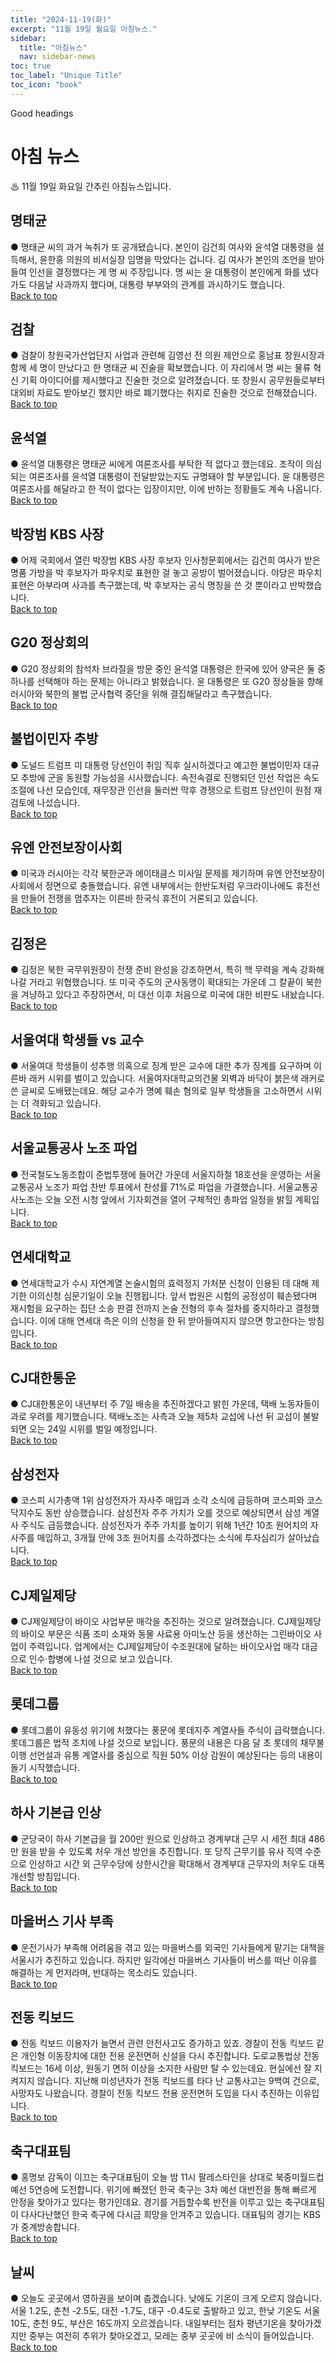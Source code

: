 ```yaml
---
title: "2024-11-19(화)"
excerpt: "11월 19일 월요일 아침뉴스."
sidebar:
  title: "아침뉴스"
  nav: sidebar-news
toc: true
toc_label: "Unique Title"
toc_icon: "book" 
---
```


Good headings

# 아침 뉴스
♨ 11월 19일 화요일 간추린 아침뉴스입니다. 
## 명태균
● 명태균 씨의 과거 녹취가 또 공개됐습니다. 본인이 김건희 여사와 윤석열 대통령을 설득해서, 윤한홍 의원의 비서실장 임명을 막았다는 겁니다. 김 여사가 본인의 조언을 받아들여 인선을 결정했다는 게 명 씨 주장입니다. 명 씨는 윤 대통령이 본인에게 화를 냈다가도 다음날 사과까지 했다며, 대통령 부부와의 관계를 과시하기도 했습니다. 
<br>
<a href="#" class="btn btn--success">Back to top</a>
<br>
## 검찰
● 검찰이 창원국가산업단지 사업과 관련해 김영선 전 의원 제안으로 홍남표 창원시장과 함께 세 명이 만났다고 한 명태균 씨 진술을 확보했습니다. 이 자리에서 명 씨는 물류 혁신 기획 아이디어를 제시했다고 진술한 것으로 알려졌습니다. 또 창원시 공무원들로부터 대외비 자료도 받아보긴 했지만 바로 폐기했다는 취지로 진술한 것으로 전해졌습니다. 
<br>
<a href="#" class="btn btn--success">Back to top</a>
<br>
## 윤석열
● 윤석열 대통령은 명태균 씨에게 여론조사를 부탁한 적 없다고 했는데요. 조작이 의심되는 여론조사를 윤석열 대통령이 전달받았는지도 규명돼야 할 부분입니다. 윤 대통령은 여론조사를 해달라고 한 적이 없다는 입장이지만, 이에 반하는 정황들도 계속 나옵니다. 
<br>
<a href="#" class="btn btn--success">Back to top</a>
<br>
## 박장범 KBS 사장
● 어제 국회에서 열린 박장범 KBS 사장 후보자 인사청문회에서는 김건희 여사가 받은 명품 가방을 박 후보자가 파우치로 표현한 걸 놓고 공방이 벌어졌습니다. 야당은 파우치 표현은 아부라며 사과를 촉구했는데, 박 후보자는 공식 명칭을 쓴 것 뿐이라고 반박했습니다. 
<br>
<a href="#" class="btn btn--success">Back to top</a>
<br>
## G20 정상회의
● G20 정상회의 참석차 브라질을 방문 중인 윤석열 대통령은 한국에 있어 양국은 둘 중 하나를 선택해야 하는 문제는 아니라고 밝혔습니다. 윤 대통령은 또 G20 정상들을 향해 러시아와 북한의 불법 군사협력 중단을 위해 결집해달라고 촉구했습니다. 
<br>
<a href="#" class="btn btn--success">Back to top</a>
<br>
## 불법이민자 추방
● 도널드 트럼프 미 대통령 당선인이 취임 직후 실시하겠다고 예고한 불법이민자 대규모 추방에 군을 동원할 가능성을 시사했습니다. 속전속결로 진행되던 인선 작업은 속도 조절에 나선 모습인데, 재무장관 인선을 둘러싼 막후 경쟁으로 트럼프 당선인이 원점 재검토에 나섰습니다. 
<br>
<a href="#" class="btn btn--success">Back to top</a>
<br>
## 유엔 안전보장이사회
● 미국과 러시아는 각각 북한군과 에이태큼스 미사일 문제를 제기하며 유엔 안전보장이사회에서 정면으로 충돌했습니다. 유엔 내부에서는 한반도처럼 우크라이나에도 휴전선을 만들어 전쟁을 멈추자는 이른바 한국식 휴전이 거론되고 있습니다. 
<br>
<a href="#" class="btn btn--success">Back to top</a>
<br>
## 김정은
● 김정은 북한 국무위원장이 전쟁 준비 완성을 강조하면서, 특히 핵 무력을 계속 강화해 나갈 거라고 위협했습니다. 또 미국 주도의 군사동맹이 확대되는 가운데 그 칼끝이 북한을 겨냥하고 있다고 주장하면서, 미 대선 이후 처음으로 미국에 대한 비판도 내놨습니다. 
<br>
<a href="#" class="btn btn--success">Back to top</a>
<br>
## 서울여대 학생들 vs 교수
● 서울여대 학생들이 성추행 의혹으로 징계 받은 교수에 대한 추가 징계를 요구하며 이른바 래커 시위를 벌이고 있습니다. 서울여자대학교의건물 외벽과 바닥이 붉은색 래커로 쓴 글씨로 도배됐는데요. 해당 교수가 명예 훼손 혐의로 일부 학생들을 고소하면서 시위는 더 격화되고 있습니다. 
<br>
<a href="#" class="btn btn--success">Back to top</a>
<br>
## 서울교통공사 노조 파업
● 전국철도노동조합이 준법투쟁에 들어간 가운데 서울지하철 18호선을 운영하는 서울교통공사 노조가 파업 찬반 투표에서 찬성률 71%로 파업을 가결했습니다. 서울교통공사노조는 오늘 오전 시청 앞에서 기자회견을 열어 구체적인 총파업 일정을 밝힐 계획입니다. 
<br>
<a href="#" class="btn btn--success">Back to top</a>
<br>
## 연세대학교
● 연세대학교가 수시 자연계열 논술시험의 효력정지 가처분 신청이 인용된 데 대해 제기한 이의신청 심문기일이 오늘 진행됩니다. 앞서 법원은 시험의 공정성이 훼손됐다며 재시험을 요구하는 집단 소송 판결 전까지 논술 전형의 후속 절차를 중지하라고 결정했습니다. 이에 대해 연세대 측은 이의 신청을 한 뒤 받아들여지지 않으면 항고한다는 방침입니다. 
<br>
<a href="#" class="btn btn--success">Back to top</a>
<br>
## CJ대한통운
● CJ대한통운이 내년부터 주 7일 배송을 추진하겠다고 밝힌 가운데, 택배 노동자들이 과로 우려를 제기했습니다. 택배노조는 사측과 오늘 제5차 교섭에 나선 뒤 교섭이 불발되면 오는 24일 시위를 벌일 예정입니다. 
<br>
<a href="#" class="btn btn--success">Back to top</a>
<br>
## 삼성전자
● 코스피 시가총액 1위 삼성전자가 자사주 매입과 소각 소식에 급등하며 코스피와 코스닥지수도 동반 상승했습니다. 삼성전자 주주 가치가 오를 것으로 예상되면서 삼성 계열사 주식도 급등했습니다. 삼성전자가 주주 가치를 높이기 위해 1년간 10조 원어치의 자사주를 매입하고, 3개월 안에 3조 원어치를 소각하겠다는 소식에 투자심리가 살아났습니다. 
<br>
<a href="#" class="btn btn--success">Back to top</a>
<br>
## CJ제일제당
● CJ제일제당이 바이오 사업부문 매각을 추진하는 것으로 알려졌습니다. CJ제일제당의 바이오 부문은 식품 조미 소재와 동물 사료용 아미노산 등을 생산하는 그린바이오 사업이 주력입니다. 업계에서는 CJ제일제당이 수조원대에 달하는 바이오사업 매각 대금으로 인수·합병에 나설 것으로 보고 있습니다. 
<br>
<a href="#" class="btn btn--success">Back to top</a>
<br>
## 롯데그룹
● 롯데그룹이 유동성 위기에 처했다는 풍문에 롯데지주 계열사들 주식이 급락했습니다. 롯데그룹은 법적 조치에 나설 것으로 보입니다. 풍문의 내용은 다음 달 초 롯데의 채무불이행 선언설과 유통 계열사를 중심으로 직원 50% 이상 감원이 예상된다는 등의 내용이 돌기 시작했습니다. 
<br>
<a href="#" class="btn btn--success">Back to top</a>
<br>
## 하사 기본급 인상
● 군당국이 하사 기본급을 월 200만 원으로 인상하고 경계부대 근무 시 세전 최대 486만 원을 받을 수 있도록 처우 개선 방안을 추진합니다. 또 당직 근무기를 유사 직역 수준으로 인상하고 시간 외 근무수당에 상한시간을 확대해서 경계부대 근무자의 처우도 대폭 개선할 방침입니다. 
<br>
<a href="#" class="btn btn--success">Back to top</a>
<br>
## 마을버스 기사 부족
● 운전기사가 부족해 어려움을 겪고 있는 마을버스를 외국인 기사들에게 맡기는 대책을 서울시가 추진하고 있습니다. 하지만 일각에선 마을버스 기사들이 버스를 떠난 이유를 해결하는 게 먼저라며, 반대하는 목소리도 있습니다. 
<br>
<a href="#" class="btn btn--success">Back to top</a>
<br>
## 전동 킥보드
● 전동 킥보드 이용자가 늘면서 관련 안전사고도 증가하고 있죠. 경찰이 전동 킥보드 같은 개인형 이동장치에 대한 전용 운전면허 신설을 다시 추진합니다. 도로교통법상 전동 킥보드는 16세 이상, 원동기 면허 이상을 소지한 사람만 탈 수 있는데요. 현실에선 잘 지켜지지 않습니다. 지난해 미성년자가 전동 킥보드를 타다 난 교통사고는 9백여 건으로, 사망자도 나왔습니다. 경찰이 전동 킥보드 전용 운전면허 도입을 다시 추진하는 이유입니다. 
<br>
<a href="#" class="btn btn--success">Back to top</a>
<br>
## 축구대표팀
● 홍명보 감독이 이끄는 축구대표팀이 오늘 밤 11시 팔레스타인을 상대로 북중미월드컵 예선 5연승에 도전합니다. 위기에 빠졌던 한국 축구는 3차 예선 대반전을 통해 빠르게 안정을 찾아가고 있다는 평가인데요. 경기를 거듭할수록 반전을 이루고 있는 축구대표팀이 다사다난했던 한국 축구에 다시금 희망을 안겨주고 있습니다. 대표팀의 경기는 KBS가 중계방송합니다. 
<br>
<a href="#" class="btn btn--success">Back to top</a>
<br>
## 날씨
● 오늘도 곳곳에서 영하권을 보이며 춥겠습니다. 낮에도 기온이 크게 오르지 않습니다. 서울 1.2도, 춘천 -2.5도, 대전 -1.7도, 대구 -0.4도로 출발하고 있고, 한낮 기온도 서울 10도, 춘천 9도, 부산은 16도까지 오르겠습니다. 내일부터는 점차 평년기온을 찾아가겠지만 중부는 여전히 추위가 찾아오겠고, 모레는 중부 곳곳에 비 소식이 들어있습니다.
<br>
<a href="#" class="btn btn--success">Back to top</a>
<br>
